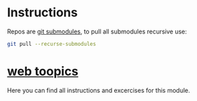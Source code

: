 # Instructions

Repos are [git submodules](https://git-scm.com/docs/gitsubmodules), to pull all submodules recursive use:

```bash
git pull --recurse-submodules
```

# [web toopics](/web)

Here you can find all instructions and excercises for this module.
